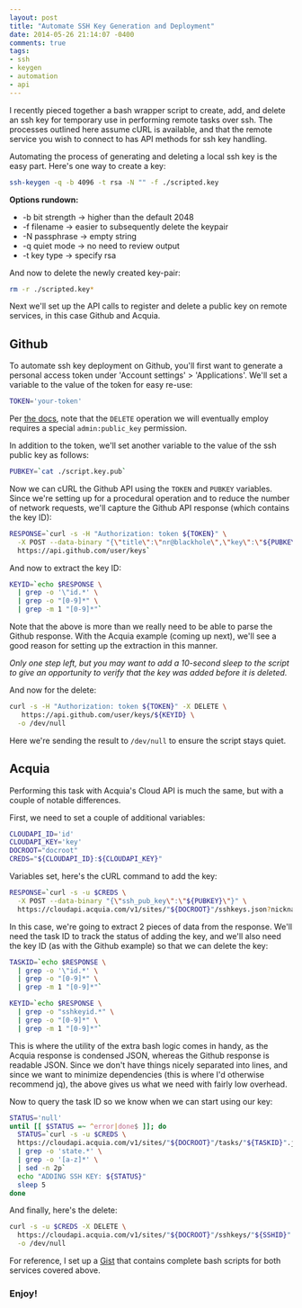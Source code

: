 ```yaml
---
layout: post
title: "Automate SSH Key Generation and Deployment"
date: 2014-05-26 21:14:07 -0400
comments: true
tags: 
- ssh
- keygen
- automation
- api
---
```

I recently pieced together a bash wrapper script to create, add, and delete an ssh key for temporary use in performing remote tasks over ssh. The processes outlined here assume cURL is available, and that the remote service you wish to connect to has API methods for ssh key handling.

Automating the process of generating and deleting a local ssh key is the easy part. Here's one way to create a key:

```bash
ssh-keygen -q -b 4096 -t rsa -N "" -f ./scripted.key
```

__Options rundown:__

- -b bit strength -> higher than the default 2048
- -f filename     -> easier to subsequently delete the keypair
- -N passphrase   -> empty string
- -q quiet mode   -> no need to review output
- -t key type     -> specify rsa

And now to delete the newly created key-pair:

```bash
rm -r ./scripted.key*
```

Next we'll set up the API calls to register and delete a public key on remote services, in this case Github and Acquia.

## Github

To automate ssh key deployment on Github, you'll first want to generate a personal access token under 'Account settings' > 'Applications'. We'll set a variable to the value of the token for easy re-use:

```bash
TOKEN='your-token'
```

Per [the docs](https://developer.github.com/v3/users/keys/), note that the `DELETE` operation we will eventually employ requires a special `admin:public_key` permission.

In addition to the token, we'll set another variable to the value of the ssh public key as follows:

```bash
PUBKEY=`cat ./script.key.pub`
```

Now we can cURL the Github API using the `TOKEN` and `PUBKEY` variables. Since we're setting up for a procedural operation and to reduce the number of network requests, we'll capture the Github API response (which contains the key ID):

```bash
RESPONSE=`curl -s -H "Authorization: token ${TOKEN}" \
  -X POST --data-binary "{\"title\":\"nr@blackhole\",\"key\":\"${PUBKEY}\"}" \
  https://api.github.com/user/keys`
```

And now to extract the key ID:

```bash
KEYID=`echo $RESPONSE \
  | grep -o '\"id.*' \
  | grep -o "[0-9]*" \
  | grep -m 1 "[0-9]*"`
```

Note that the above is more than we really need to be able to parse the Github response. With the Acquia example (coming up next), we'll see a good reason for setting up the extraction in this manner.

_Only one step left, but you may want to add a 10-second sleep to the script to give an opportunity to verify that the key was added before it is deleted._

And now for the delete:

```bash
curl -s -H "Authorization: token ${TOKEN}" -X DELETE \
   https://api.github.com/user/keys/${KEYID} \
  -o /dev/null
```

Here we're sending the result to `/dev/null` to ensure the script stays quiet.

## Acquia

Performing this task with Acquia's Cloud API is much the same, but with a couple of notable differences.

First, we need to set a couple of additional variables:

```bash
CLOUDAPI_ID='id'
CLOUDAPI_KEY='key'
DOCROOT="docroot"
CREDS="${CLOUDAPI_ID}:${CLOUDAPI_KEY}"
```

Variables set, here's the cURL command to add the key:

```bash
RESPONSE=`curl -s -u $CREDS \
  -X POST --data-binary "{\"ssh_pub_key\":\"${PUBKEY}\"}" \
  https://cloudapi.acquia.com/v1/sites/"${DOCROOT}"/sshkeys.json?nickname=script`
```

In this case, we're going to extract 2 pieces of data from the response. We'll need the task ID to track the status of adding the key, and we'll also need the key ID (as with the Github example) so that we can delete the key:

```bash
TASKID=`echo $RESPONSE \
  | grep -o '\"id.*' \
  | grep -o "[0-9]*" \
  | grep -m 1 "[0-9]*"`

KEYID=`echo $RESPONSE \
  | grep -o "sshkeyid.*" \
  | grep -o "[0-9]*" \
  | grep -m 1 "[0-9]*"`
```

This is where the utility of the extra bash logic comes in handy, as the Acquia response is condensed JSON, whereas the Github response is readable JSON. Since we don't have things nicely separated into lines, and since we want to minimize dependencies (this is where I'd otherwise recommend jq), the above gives us what we need with fairly low overhead.

Now to query the task ID so we know when we can start using our key:

```bash
STATUS='null'
until [[ $STATUS =~ ^error|done$ ]]; do
  STATUS=`curl -s -u $CREDS \
  https://cloudapi.acquia.com/v1/sites/"${DOCROOT}"/tasks/"${TASKID}".json \
  | grep -o 'state.*' \
  | grep -o '[a-z]*' \
  | sed -n 2p`
  echo "ADDING SSH KEY: ${STATUS}"
  sleep 5
done
```

And finally, here's the delete:

```bash
curl -s -u $CREDS -X DELETE \
  https://cloudapi.acquia.com/v1/sites/"${DOCROOT}"/sshkeys/"${SSHID}".json \
  -o /dev/null
```


For reference, I set up a [Gist](https://gist.github.com/nhoag/7043570bfe32003eb8a1) that contains complete bash scripts for both services covered above.

### Enjoy!

